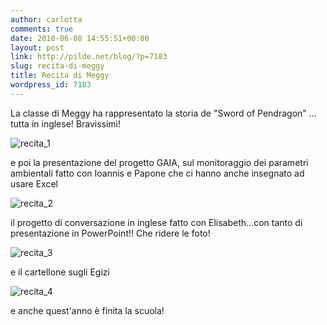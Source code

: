 ```yaml
---
author: carlotta
comments: true
date: 2018-06-08 14:55:51+00:00
layout: post
link: http://pilde.net/blog/?p=7183
slug: recita-di-meggy
title: Recita di Meggy
wordpress_id: 7183
---
```


La classe di Meggy ha rappresentato la storia de "Sword of Pendragon" ... tutta in inglese! Bravissimi!

![recita_1](http://pilde.net/blog/wp-content/uploads/2018/06/recita_1.jpg)


e poi la presentazione del progetto GAIA, sul monitoraggio dei parametri ambientali fatto con Ioannis e Papone che ci hanno anche insegnato ad usare Excel

![recita_2](http://pilde.net/blog/wp-content/uploads/2018/06/recita_2.jpg)


 il progetto di conversazione in inglese fatto con Elisabeth...con tanto di presentazione in PowerPoint!! Che ridere le foto!

![recita_3](http://pilde.net/blog/wp-content/uploads/2018/06/recita_3.jpg)




e il cartellone sugli Egizi

![recita_4](http://pilde.net/blog/wp-content/uploads/2018/06/recita_4.jpg)


e anche quest'anno è finita la scuola!
